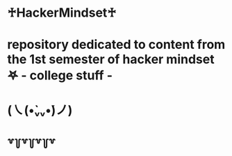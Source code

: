 # ♰HackerMindset♰

# repository dedicated to content from the 1st semester of hacker mindset   𖤐   - college stuff -
# (㇏(•̀ᵥᵥ•́)ノ)
# ꒷꒦꒷꒦꒷꒦꒷
